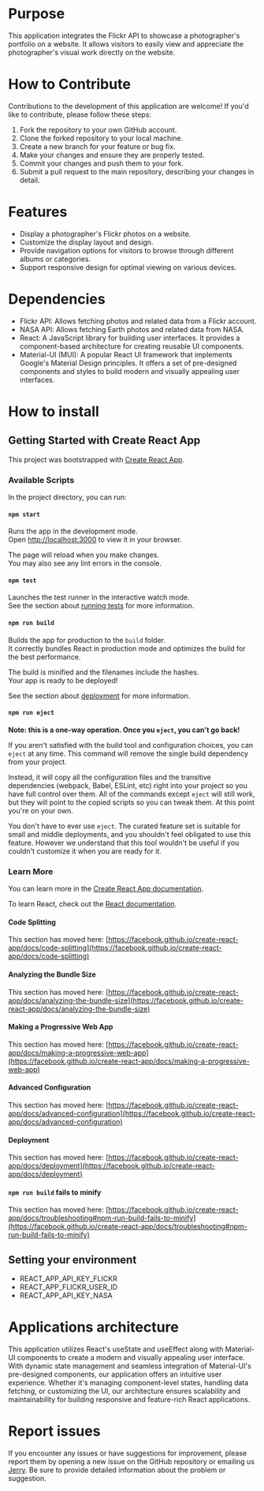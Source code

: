 # Purpose
This application integrates the Flickr API to showcase a photographer's portfolio on a website. It allows visitors to easily view and appreciate the photographer's visual work directly on the website.

# How to Contribute

Contributions to the development of this application are welcome! If you'd like to contribute, please follow these steps:

1. Fork the repository to your own GitHub account.
2. Clone the forked repository to your local machine.
3. Create a new branch for your feature or bug fix.
4. Make your changes and ensure they are properly tested.
5. Commit your changes and push them to your fork.
6. Submit a pull request to the main repository, describing your changes in detail.

# Features
- Display a photographer's Flickr photos on a website.
- Customize the display layout and design.
- Provide navigation options for visitors to browse through different albums or categories.
- Support responsive design for optimal viewing on various devices.

# Dependencies

* Flickr API: Allows fetching photos and related data from a Flickr account.
* NASA API: Allows fetching Earth photos and related data from NASA.
* React: A JavaScript library for building user interfaces. It provides a component-based architecture for creating reusable UI components.
* Material-UI (MUI): A popular React UI framework that implements Google's Material Design principles. It offers a set of pre-designed components and styles to build modern and visually appealing user interfaces.

# How to install

## Getting Started with Create React App

This project was bootstrapped with [Create React App](https://github.com/facebook/create-react-app).

### Available Scripts

In the project directory, you can run:

#### `npm start`

Runs the app in the development mode.\
Open [http://localhost:3000](http://localhost:3000) to view it in your browser.

The page will reload when you make changes.\
You may also see any lint errors in the console.

#### `npm test`

Launches the test runner in the interactive watch mode.\
See the section about [running tests](https://facebook.github.io/create-react-app/docs/running-tests) for more information.

#### `npm run build`

Builds the app for production to the `build` folder.\
It correctly bundles React in production mode and optimizes the build for the best performance.

The build is minified and the filenames include the hashes.\
Your app is ready to be deployed!

See the section about [deployment](https://facebook.github.io/create-react-app/docs/deployment) for more information.

#### `npm run eject`

**Note: this is a one-way operation. Once you `eject`, you can't go back!**

If you aren't satisfied with the build tool and configuration choices, you can `eject` at any time. This command will remove the single build dependency from your project.

Instead, it will copy all the configuration files and the transitive dependencies (webpack, Babel, ESLint, etc) right into your project so you have full control over them. All of the commands except `eject` will still work, but they will point to the copied scripts so you can tweak them. At this point you're on your own.

You don't have to ever use `eject`. The curated feature set is suitable for small and middle deployments, and you shouldn't feel obligated to use this feature. However we understand that this tool wouldn't be useful if you couldn't customize it when you are ready for it.

### Learn More

You can learn more in the [Create React App documentation](https://facebook.github.io/create-react-app/docs/getting-started).

To learn React, check out the [React documentation](https://reactjs.org/).

#### Code Splitting

This section has moved here: [https://facebook.github.io/create-react-app/docs/code-splitting](https://facebook.github.io/create-react-app/docs/code-splitting)

#### Analyzing the Bundle Size

This section has moved here: [https://facebook.github.io/create-react-app/docs/analyzing-the-bundle-size](https://facebook.github.io/create-react-app/docs/analyzing-the-bundle-size)

#### Making a Progressive Web App

This section has moved here: [https://facebook.github.io/create-react-app/docs/making-a-progressive-web-app](https://facebook.github.io/create-react-app/docs/making-a-progressive-web-app)

#### Advanced Configuration

This section has moved here: [https://facebook.github.io/create-react-app/docs/advanced-configuration](https://facebook.github.io/create-react-app/docs/advanced-configuration)

#### Deployment

This section has moved here: [https://facebook.github.io/create-react-app/docs/deployment](https://facebook.github.io/create-react-app/docs/deployment)

#### `npm run build` fails to minify

This section has moved here: [https://facebook.github.io/create-react-app/docs/troubleshooting#npm-run-build-fails-to-minify](https://facebook.github.io/create-react-app/docs/troubleshooting#npm-run-build-fails-to-minify)

## Setting your environment

- REACT_APP_API_KEY_FLICKR
- REACT_APP_FLICKR_USER_ID
- REACT_APP_API_KEY_NASA

# Applications architecture

This application utilizes React's useState and useEffect along with Material-UI components to create a modern and visually appealing user interface. With dynamic state management and seamless integration of Material-UI's pre-designed components, our application offers an intuitive user experience. Whether it's managing component-level states, handling data fetching, or customizing the UI, our architecture ensures scalability and maintainability for building responsive and feature-rich React applications.

# Report issues

If you encounter any issues or have suggestions for improvement, please report them by opening a new issue on the GitHub repository or emailing us [Jerry](N11428911@qut.edu.au). Be sure to provide detailed information about the problem or suggestion.
